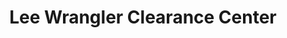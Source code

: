 ---
title: "Lee Wrangler Clearance Center"
url: /lancaster/lee-wrangler-clearance-center/
shop: clothes
---